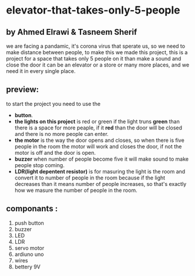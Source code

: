 # elevator-that-takes-only-5-people

## by Ahmed Elrawi & Tasneem Sherif 

we are facing a pandamic, it's corona virus that sperate us, so we need to make distance between 
people, to make this we made this project, this is a project for a space that takes only 5 people on 
it than make a sound and close the door
it can be an elevator or a store or many more places, and we need it in every single place.

## preview:

to start the project you need to use the 
- **button**.
- **the lights on this project** is red or green if the 
light truns **green** than there is a space for more peaple, if it **red** than the door will be closed and there
is no more people can enter.
- **the motor** is the way the door opens and closes, so when there is five people 
in the room the motor will work and closes the door, if not the motor is off and the door is open.
- **buzzer** when number of people become five it will make sound to make people stop coming.
- **LDR(light depentent resistor)** is for masuring the light is the room and convert it to number of people 
in the room because if the light decreases than it means number of people increases, so that's exactly how 
we masure the number of people in the room.

## componants :

1. push button
2. buzzer
3. LED
4. LDR
5. servo motor
6. ardiuno uno
7. wires
8. bettery 9V


